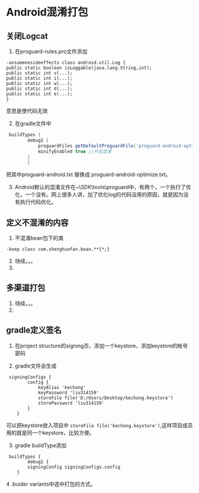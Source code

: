 # Android混淆打包

## 关闭Logcat

1. 在proguard-rules.pro文件添加

```
-assumenosideeffects class android.util.Log {
public static boolean isLoggable(java.lang.String,int);
public static int v(...);
public static int i(...);
public static int w(...);
public static int d(...);
public static int e(...);
}
```

意思是使代码无效

2. 在gradle文件中

```gradle
 buildTypes {
        debug1 {
            proguardFiles getDefaultProguardFile('proguard-android-optimize.txt'), 'proguard-rules.pro' //定义混淆文件
            minifyEnabled true //开启混淆
        }
        }
```
把其中proguard-android.txt 替换成 proguard-android-optimize.txt。 

3. Android默认的混淆文件在~\SDK\tools\proguard中，有两个，一个执行了优化，一个没有。网上很多人讲，加了优化log的代码没用的原因，就是因为没有执行代码优化。


## 定义不混淆的内容

1. 不混淆bean包下的类

```
-keep class com.shenghuofan.bean.**{*;}
```

2. 待续。。。
3. 

## 多渠道打包

1. 待续。。。
2. 


## gradle定义签名

1. 在project structure的signing页，添加一个keystore，添加keystore的帐号密码

2. gradle文件会生成
```
 signingConfigs {
        config {
            keyAlias 'kechong'
            keyPassword 'liu314159'
            storeFile file('D:/Users/Desktop/kechong.keystore')
            storePassword 'liu314159'
        }
    }
```
可以把keystore放入项目中 `storeFile file('kechong.keystore')`,这样项目成员用的就是同一个keystore，比较方便。

3. gradle buildType添加

```
 buildTypes {
        debug1 {
        signingConfig signingConfigs.config
    }
```

4 .buider variants中选中打包的方式。





